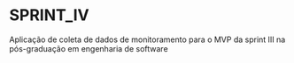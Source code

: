 # SPRINT_IV
Aplicação de coleta de dados de monitoramento para o MVP da sprint III na pós-graduação em engenharia de software 
